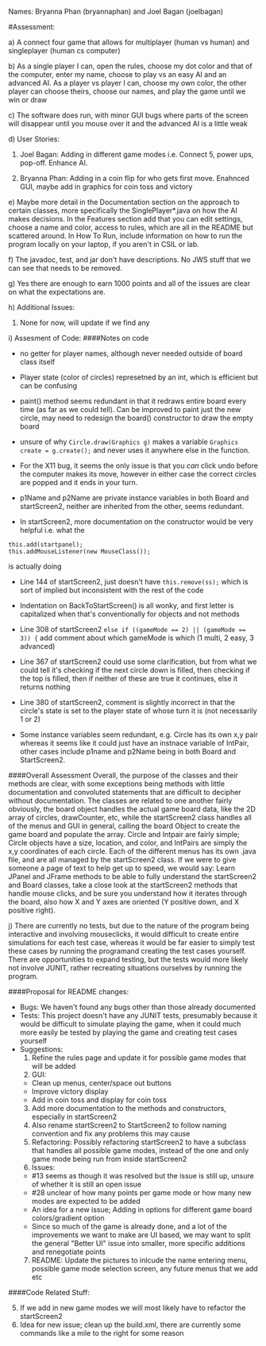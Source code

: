 Names: Bryanna Phan (bryannaphan) and Joel Bagan (joelbagan)


#Assessment:

a) A connect four game that allows for multiplayer (human vs human) and singleplayer (human cs computer)

b) As a single player I can, open the rules, choose my dot color and that of the computer, enter my name, choose to play vs an easy AI and an advanced AI. As a player vs player I can, choose my own color, the other player can choose theirs, choose our names, and play the game until we win or draw

c) The software does run, with minor GUI bugs where parts of the screen will disappear until you mouse over it and the advanced AI is a little weak

d) User Stories:

  1. Joel Bagan: Adding in different game modes i.e. Connect 5, power ups, pop-off. Enhance AI.

  2. Bryanna Phan: Adding in a coin flip for who gets first move. Enahnced GUI, maybe add in graphics for coin toss and victory

e) Maybe more detail in the Documentation section on the approach to certain classes, more specifically the SinglePlayer*.java on how the AI makes decisions. In the Features section add that you can edit settings, choose a name and color, access to rules, which are all in the README but scattered around. In How To Run, include information on how to run the program locally on your laptop, if you aren't in CSIL or lab.

f) The javadoc, test, and jar don't have descriptions. No JWS stuff that we can see that needs to be removed.

g) Yes there are enough to earn 1000 points and all of the issues are clear on what the expectations are.

h) Additional Issues:

1. None for now, will update if we find any

i) Assesment of Code:
####Notes on code
* no getter for player names, although never needed outside of board class itself

* Player state (color of circles) represetned by an int, which is efficient but can be confusing

* paint() method seems redundant in that it redraws entire board every time (as far as we could tell). Can be improved to paint just the new circle, may need to redesign the board() constructor to draw the empty board

* unsure of why `Circle.draw(Graphics g)` makes a variable `Graphics create = g.create();` and never uses it anywhere else in the function.

* For the X11 bug, it seems the only issue is that you *can* click undo before the computer makes its move, however in either case the correct circles are popped and it ends in your turn.

* p1Name and p2Name are private instance variables in both Board and startScreen2, neither are inherited from the other, seems redundant.

* In startScreen2, more documentation on the constructor would be very helpful i.e. what the 
```
this.add(startpanel);
this.addMouseListener(new MouseClass());
```
is actually doing

* Line 144 of startScreen2, just doesn't have `this.remove(ss);` which is sort of implied but inconsistent with the rest of the code

* Indentation on BackToStartScreen() is all wonky, and first letter is capitalized when that's conventionally for objects and not methods

* Line 308 of startScreen2 `else if ((gameMode == 2) || (gameMode == 3)) {` add comment about which gameMode is which (1 multi, 2 easy, 3 advanced)

* Line 367 of startScreen2 could use some clarification, but from what we could tell it's checking if the next circle down is filled, then checking if the top is filled, then if neither of these are true it continues, else it returns nothing

* Line 380 of startScreen2, comment is slightly incorrect in that the circle's state is set to the player state of whose turn it is (not necessarily 1 or 2)

* Some instance variables seem redundant, e.g. Circle has its own x,y pair whereas it seems like it could just have an instnace variable of IntPair, other cases include p1name and p2Name being in both Board and StartScreen2.

####Overall Assessment
Overall, the purpose of the classes and their methods are clear, with some exceptions being methods with little documentation and convoluted statements that are difficult to decipher without documentation. The classes are related to one another fairly obviously, the board object handles the actual game board data, like the 2D array of circles, drawCounter, etc, while the startScreen2 class handles all of the menus and GUI in general, calling the board Object to create the game board and populate the array. Circle and Intpair are fairly simple; Circle objects have a size, location, and color, and IntPairs are simply the x,y coordinates of each circle. Each of the different menus has its own .java file, and are all managed by the startScreen2 class. If we were to give someone a page of text to help get up to speed, we would say: Learn JPanel and JFrame methods to be able to fully understand the startScreen2 and Board classes, take a close look at the startScreen2 methods that handle mouse clicks, and be sure you understand how it iterates through the board, also how X and Y axes are oriented (Y positive down, and X positive right).

j) There are currently no tests, but due to the nature of the program being interactive and involving mouseclicks, it would difficult to create entire simulations for each test case, whereas it would be far easier to simply test these cases by running the programand creating the test cases yourself. There are opportunities to expand testing, but the tests would more likely not involve JUNIT, rather recreating situations ourselves by running the program.

####Proposal for README changes:

* Bugs: We haven't found any bugs other than those already documented
* Tests: This project doesn't have any JUNIT tests, presumably because it would be difficult to simulate playing the game, when it could much more easily be tested by playing the game and creating test cases yourself
* Suggestions:
  1. Refine the rules page and update it for possible game modes that will be added
  2. GUI:
    * Clean up menus, center/space out buttons
    * Improve victory display
    * Add in coin toss and display for coin toss
  3. Add more documentation to the methods and constructors, especially in startScreen2
  4. Also rename startScreen2 to StartScreen2 to follow naming convention and fix any problems this may cause
  5. Refactoring: Possibly refactoring startScreen2 to have a subclass that handles all possible game modes, instead of the one and only game mode being run from inside startScreen2
  6. Issues:
    * #13 seems as though it was resolved but the issue is still up, unsure of whether it is still an open issue
    * #28 unclear of how many points per game mode or how many new modes are expected to be added
    * An idea for a new issue; Adding in options for different game board colors/gradient option
    * Since so much of the game is already done, and a lot of the improvements we want to make are UI based, we may want to split the general "Better UI" issue into smaller, more specific additions and renegotiate points
  7. README: Update the pictures to inlcude the name entering menu, possible game mode selection screen, any future menus that we add etc

####Code Related Stuff:

  5. If we add in new game modes we will most likely have to refactor the startScreen2
  2. Idea for new issue; clean up the build.xml, there are currently some commands like a mile to the right for some reason

